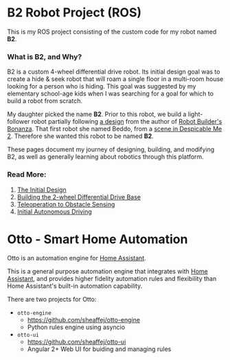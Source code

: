 # B2 Robot Project (ROS)

This is my ROS project consisting of the custom code for my robot named **B2**.

### What is B2, and Why?
B2 is a custom 4-wheel differential drive robot. Its initial design goal was to create a hide & seek robot that will roam a single floor in a multi-room house looking for a person who is hiding. This goal was suggested by my elementary school-age kids when I was searching for a goal for which to build a robot from scratch.

My daughter picked the name **B2**. Prior to this robot, we build a light-follower robot partially following [a design](http://www.robotoid.com/my-first-robot/rbb-bot-phase2-part1.html) from the author of [Robot Builder's Bonanza](http://amzn.to/2vk4dpO). That first robot she named Beddo, from a [scene in Despicable Me 2](https://youtu.be/htcQ6CIKqGg?t=1m6s). Therefore she wanted this robot to be named **B2**.

These pages document my journey of designing, building, and modifying B2, as well as generally learning about robotics through this platform.

### Read More:
1. [The Initial Design](b2/2wd-base/InitialDesign.md)
2. [Building the 2-wheel Differential Drive Base](b2/2wd-base/Building-the-Drive-Base.md)
3. [Teleoperation to Obstacle Sensing](b2/2wd-base/Teleoperation-to-Obstacle-Sensing.md)
4. [Initial Autonomous Driving](b2/2wd-base/Initial-Autonomous-Driving.md)


# Otto - Smart Home Automation
Otto is an automation engine for [Home Assistant](https://www.home-assistant.io/).

This is a general purpose automation engine that integrates with [Home Assistant](https://www.home-assistant.io/), and provides higher fidelity automation rules and flexibility than Home Assistant's built-in automation capability.

There are two projects for Otto:
* `otto-engine`
  * https://github.com/sheaffej/otto-engine
  * Python rules engine using asyncio
* `otto-ui`
  * https://github.com/sheaffej/otto-ui
  * Angular 2+ Web UI for buiding and managing rules